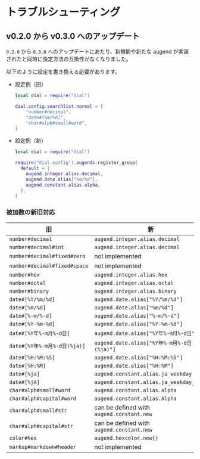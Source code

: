 # トラブルシューティング

## v0.2.0 から v0.3.0 へのアップデート

`0.2.0` から `0.3.0` へのアップデートにあたり、新機能や新たな augend が実装されたと同時に設定方法の互換性がなくなりました。


以下のように設定を書き換える必要があります。

* 設定例（旧）
  ```lua
  local dial = require("dial")

  dial.config.searchlist.normal = {
      "number#decimal",
      "date#[%m/%d]",
      "char#alph#small#word",
  }
  ```

* 設定例（新）
  ```lua
  local dial = require("dial")

  require("dial.config").augends:register_group{
    default = {
      augend.integer.alias.decimal,
      augend.date.alias["%m/%d"],
      augend.constant.alias.alpha,
    },
  }
  ```

### 被加数の新旧対応

|旧                          |新                                        |
|----------------------------|------------------------------------------|
|`number#decimal`            |`augend.integer.alias.decimal`            |
|`number#decimal#int`        |`augend.integer.alias.decimal`            |
|`number#decimal#fixed#zero` |not implemented                           |
|`number#decimal#fixed#space`|not implemented                           |
|`number#hex`                |`augend.integer.alias.hex`                |
|`number#octal`              |`augend.integer.alias.octal`              |
|`number#binary`             |`augend.integer.alias.binary`             |
|`date#[%Y/%m/%d]`           |`augend.date.alias["%Y/%m/%d"]`           |
|`date#[%m/%d]`              |`augend.date.alias["%m/%d"]`              |
|`date#[%-m/%-d]`            |`augend.date.alias["%-m/%-d"]`            |
|`date#[%Y-%m-%d]`           |`augend.date.alias["%Y-%m-%d"]`           |
|`date#[%Y年%-m月%-d日]`     |`augend.date.alias["%Y年%-m月%-d日"]`     |
|`date#[%Y年%-m月%-d日(%ja)]`|`augend.date.alias["%Y年%-m月%-d日(%ja)"]`|
|`date#[%H:%M:%S]`           |`augend.date.alias["%H:%M:%S"]`           |
|`date#[%H:%M]`              |`augend.date.alias["%H:%M"]`              |
|`date#[%ja]`                |`augend.constant.alias.ja_weekday`        |
|`date#[%jA]`                |`augend.constant.alias.ja_weekday_full`   |
|`char#alph#small#word`      |`augend.constant.alias.alpha`             |
|`char#alph#capital#word`    |`augend.constant.alias.Alpha`             |
|`char#alph#small#str`       |can be defined with `augend.constant.new` |
|`char#alph#capital#str`     |can be defined with `augend.constant.new` |
|`color#hex`                 |`augend.hexcolor.new{}`                   |
|`markup#markdown#header`    |not implemented                           |
